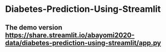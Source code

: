 # Diabetes-Prediction-Using-Streamlit

## The demo version https://share.streamlit.io/abayomi2020-data/diabetes-prediction-using-streamlit/app.py
